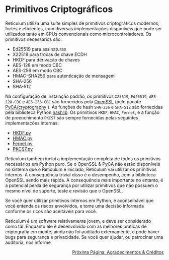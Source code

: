 # Primitivos Criptográficos
Reticulum utiliza uma suíte simples de primitivos criptográficos modernos, fortes e eficientes, com diversas implementações disponíveis que pode ser utilizados tanto em CPUs convencionais como microcontroladores. Os primitivos necessários são:

- Ed25519 para assinaturas
- X22519 para trocas de chave ECDH
- HKDF para derivação de chaves
- AES-128 em modo CBC
- AES-256 em modo CBC
- HMAC-SHA256 para autenticação de mensagem
- SHA-256
- SHA-512

Na configuração de instalação padrão, os primitivos `X25519`, `Ed25519`, `AES-128-CBC` e `AES-256-CBC` são fornecidos pela [OpenSSL](https://www.openssl.org/) (pelo pacote [PyCA/cryptography](https://github.com/pyca/cryptography) ). As funções de hash `SHA-256` e `SHA-512` são fornecidas pela biblioteca Python [hashlib](https://docs.python.org/3/library/hashlib.html). Os primitivos `HKDF`, `HMAC`, `Fernet`, e a função de preenchimento `PKCS7` são sempre fornecidas pelas seguintes implementações internas:

- [HKDF.py](https://github.com/markqvist/Reticulum/blob/master/RNS/Cryptography/HKDF.py)
- [HMAC.py](https://github.com/markqvist/Reticulum/blob/master/RNS/Cryptography/HMAC.py)
- [Fernet.py](https://github.com/markqvist/Reticulum/blob/master/RNS/Cryptography/Fernet.py)
- [PKCS7.py](https://github.com/markqvist/Reticulum/blob/master/RNS/Cryptography/PKCS7.py)


Reticulum também incluí a implementação completa de todos os primitivos necessários em Python puro. Se o OpenSSL & PyCA não estão disponíveis no sistema que o Reticulum é iniciado, Reticulum vai utilizar os primitivos internos. A consequência trivial disso é o desempenho, com a biblioteca OpenSSL sendo mais rápida. A consequência mais importante no entanto, é a potencial perda de segurança por utilizar primitivos que não possuem o mesmo nível de suporte, teste e revisão que o OpenSSL.

Se você quer utilizar primitivos internos em Python, é aconselhável que você entenda os riscos envolvidos, e tome uma decisão informada conforme os ricos são aceitáveis para você.

Reticulum é um software relativamente jovem, e deve ser considerado como tal. Enquanto ele é desenvolvido com as melhores práticas de criptografia em mente, ainda não foi auditado externamente, e pode haver bugs para segurança e privacidade. Se você quer ajudar, ou patrocinar uma auditoria, nos informe.

<p align="right"><a href="credits_pt-br.html">Próxima Página: Agradecimentos & Créditos</a></p>
